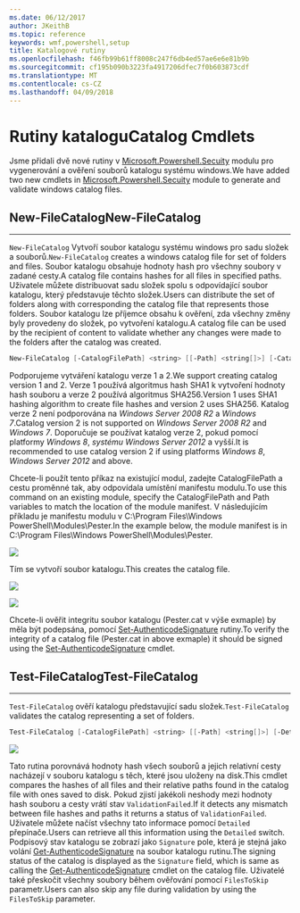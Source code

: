 ```yaml
---
ms.date: 06/12/2017
author: JKeithB
ms.topic: reference
keywords: wmf,powershell,setup
title: Katalogové rutiny
ms.openlocfilehash: f46fb99b61ff8008c247f6db4ed57ae6e6e81b9b
ms.sourcegitcommit: cf195b090b3223fa4917206dfec7f0b603873cdf
ms.translationtype: MT
ms.contentlocale: cs-CZ
ms.lasthandoff: 04/09/2018
---
```

# <a name="catalog-cmdlets"></a><span data-ttu-id="ae0a1-103">Rutiny katalogu</span><span class="sxs-lookup"><span data-stu-id="ae0a1-103">Catalog Cmdlets</span></span>

<span data-ttu-id="ae0a1-104">Jsme přidali dvě nové rutiny v [Microsoft.Powershell.Secuity](https://technet.microsoft.com/en-us/library/hh847877.aspx) modulu pro vygenerování a ověření souborů katalogu systému windows.</span><span class="sxs-lookup"><span data-stu-id="ae0a1-104">We have added two new cmdlets in [Microsoft.Powershell.Secuity](https://technet.microsoft.com/en-us/library/hh847877.aspx) module to generate and validate windows catalog files.</span></span>

## <a name="new-filecatalog"></a><span data-ttu-id="ae0a1-105">New-FileCatalog</span><span class="sxs-lookup"><span data-stu-id="ae0a1-105">New-FileCatalog</span></span>
--------------------------------

<span data-ttu-id="ae0a1-106">`New-FileCatalog` Vytvoří soubor katalogu systému windows pro sadu složek a souborů.</span><span class="sxs-lookup"><span data-stu-id="ae0a1-106">`New-FileCatalog` creates a windows catalog file for set of folders and files.</span></span> <span data-ttu-id="ae0a1-107">Soubor katalogu obsahuje hodnoty hash pro všechny soubory v zadané cesty.</span><span class="sxs-lookup"><span data-stu-id="ae0a1-107">A catalog file contains hashes for all files in specified paths.</span></span> <span data-ttu-id="ae0a1-108">Uživatele můžete distribuovat sadu složek spolu s odpovídající soubor katalogu, který představuje těchto složek.</span><span class="sxs-lookup"><span data-stu-id="ae0a1-108">Users can distribute the set of folders along with corresponding the catalog file that represents those folders.</span></span> <span data-ttu-id="ae0a1-109">Soubor katalogu lze příjemce obsahu k ověření, zda všechny změny byly provedeny do složek, po vytvoření katalogu.</span><span class="sxs-lookup"><span data-stu-id="ae0a1-109">A catalog file can be used by the recipient of content to validate whether any changes were made to the folders after the catalog was created.</span></span>

```powershell
New-FileCatalog [-CatalogFilePath] <string> [[-Path] <string[]>] [-CatalogVersion <int>] [-WhatIf] [-Confirm] [<CommonParameters>]
```
<span data-ttu-id="ae0a1-110">Podporujeme vytváření katalogu verze 1 a 2.</span><span class="sxs-lookup"><span data-stu-id="ae0a1-110">We support creating catalog version 1 and 2.</span></span> <span data-ttu-id="ae0a1-111">Verze 1 používá algoritmus hash SHA1 k vytvoření hodnoty hash souboru a verze 2 používá algoritmus SHA256.</span><span class="sxs-lookup"><span data-stu-id="ae0a1-111">Version 1 uses SHA1 hashing algorithm to create file hashes and version 2 uses SHA256.</span></span> <span data-ttu-id="ae0a1-112">Katalog verze 2 není podporována na *Windows Server 2008 R2* a *Windows 7*.</span><span class="sxs-lookup"><span data-stu-id="ae0a1-112">Catalog version 2 is not supported on *Windows Server 2008 R2* and *Windows 7*.</span></span> <span data-ttu-id="ae0a1-113">Doporučuje se používat katalog verze 2, pokud pomocí platformy *Windows 8*, *systému Windows Server 2012* a vyšší.</span><span class="sxs-lookup"><span data-stu-id="ae0a1-113">It is recommended to use catalog version 2 if using platforms *Windows 8*, *Windows Server 2012* and above.</span></span>

<span data-ttu-id="ae0a1-114">Chcete-li použít tento příkaz na existující modul, zadejte CatalogFilePath a cestu proměnné tak, aby odpovídala umístění manifestu modulu.</span><span class="sxs-lookup"><span data-stu-id="ae0a1-114">To use this command on an existing module, specify the CatalogFilePath and Path variables to match the location of the module manifest.</span></span> <span data-ttu-id="ae0a1-115">V následujícím příkladu je manifestu modulu v C:\Program Files\Windows PowerShell\Modules\Pester.</span><span class="sxs-lookup"><span data-stu-id="ae0a1-115">In the example below, the module manifest is in C:\Program Files\Windows PowerShell\Modules\Pester.</span></span>

![](../images/NewFileCatalog.jpg)

<span data-ttu-id="ae0a1-116">Tím se vytvoří soubor katalogu.</span><span class="sxs-lookup"><span data-stu-id="ae0a1-116">This creates the catalog file.</span></span>

![](../images/CatalogFile1.jpg)

![](../images/CatalogFile2.jpg)

<span data-ttu-id="ae0a1-117">Chcete-li ověřit integritu soubor katalogu (Pester.cat v výše exmaple) by měla být podepsána, pomocí [Set-AuthenticodeSignature](https://technet.microsoft.com/library/hh849819.aspx) rutiny.</span><span class="sxs-lookup"><span data-stu-id="ae0a1-117">To verify the integrity of a catalog file (Pester.cat in above exmaple) it should be signed using the [Set-AuthenticodeSignature](https://technet.microsoft.com/library/hh849819.aspx) cmdlet.</span></span>


## <a name="test-filecatalog"></a><span data-ttu-id="ae0a1-118">Test-FileCatalog</span><span class="sxs-lookup"><span data-stu-id="ae0a1-118">Test-FileCatalog</span></span>
--------------------------------

<span data-ttu-id="ae0a1-119">`Test-FileCatalog` ověří katalogu představující sadu složek.</span><span class="sxs-lookup"><span data-stu-id="ae0a1-119">`Test-FileCatalog` validates the catalog representing a set of folders.</span></span>

```powershell
Test-FileCatalog [-CatalogFilePath] <string> [[-Path] <string[]>] [-Detailed] [-FilesToSkip <string[]>] [-WhatIf] [-Confirm] [<CommonParameters>]
```

![](../images/TestFileCatalog.jpg)

<span data-ttu-id="ae0a1-120">Tato rutina porovnává hodnoty hash všech souborů a jejich relativní cesty nacházejí v souboru katalogu s těch, které jsou uloženy na disk.</span><span class="sxs-lookup"><span data-stu-id="ae0a1-120">This cmdlet compares the hashes of all files and their relative paths found in the catalog file with ones saved to disk.</span></span> <span data-ttu-id="ae0a1-121">Pokud zjistí jakékoli neshody mezi hodnoty hash souboru a cesty vrátí stav `ValidationFailed`.</span><span class="sxs-lookup"><span data-stu-id="ae0a1-121">If it detects any mismatch between file hashes and paths it returns a status of `ValidationFailed`.</span></span>
<span data-ttu-id="ae0a1-122">Uživatele můžete načíst všechny tato informace pomocí `Detailed` přepínače.</span><span class="sxs-lookup"><span data-stu-id="ae0a1-122">Users can retrieve all this information using the `Detailed` switch.</span></span> <span data-ttu-id="ae0a1-123">Podpisový stav katalogu se zobrazí jako `Signature` pole, která je stejná jako volání [Get-AuthenticodeSignature](https://technet.microsoft.com/en-us/library/hh849805.aspx) na soubor katalogu rutinu.</span><span class="sxs-lookup"><span data-stu-id="ae0a1-123">The signing status of the catalog is displayed as the `Signature` field, which is same as calling the [Get-AuthenticodeSignature](https://technet.microsoft.com/en-us/library/hh849805.aspx) cmdlet on the catalog file.</span></span>
<span data-ttu-id="ae0a1-124">Uživatelé také přeskočit všechny soubory během ověřování pomocí `FilesToSkip` parametr.</span><span class="sxs-lookup"><span data-stu-id="ae0a1-124">Users can also skip any file during validation by using the `FilesToSkip` parameter.</span></span>